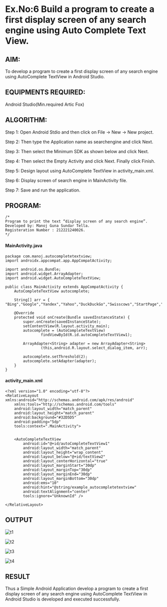 # Ex.No:6 Build a program to create a first display screen of any search engine using Auto Complete Text View.

## AIM:

To develop a program to create a first display screen of any search engine using AutoComplete TextView in Android Studio.

## EQUIPMENTS REQUIRED:

Android Studio(Min.required Artic Fox)

## ALGORITHM:

Step 1: Open Android Stdio and then click on File -> New -> New project.

Step 2: Then type the Application name as searchengine and click Next. 

Step 3: Then select the Minimum SDK as shown below and click Next.

Step 4: Then select the Empty Activity and click Next. Finally click Finish.

Step 5: Design layout using AutoComplete TextView in activity_main.xml.

Step 6: Display screen of search engine in MainActivity file.

Step 7: Save and run the application.

## PROGRAM:
```
/*
Program to print the text “display screen of any search engine”.
Developed by: Manoj Guna Sundar Tella.
Registeration Number : 212221240026.
*/
```
#### MainActivity.java
```
package com.manoj.autocompletetextview;
import androidx.appcompat.app.AppCompatActivity;

import android.os.Bundle;
import android.widget.ArrayAdapter;
import android.widget.AutoCompleteTextView;

public class MainActivity extends AppCompatActivity {
    AutoCompleteTextView autocomplete;

    String[] arr = { "Bing","Google","Yandex","Yahoo","DuckDuckGo","Swisscows","StartPage","Gibiru"};

    @Override
    protected void onCreate(Bundle savedInstanceState) {
        super.onCreate(savedInstanceState);
        setContentView(R.layout.activity_main);
        autocomplete = (AutoCompleteTextView)
                findViewById(R.id.autoCompleteTextView1);

        ArrayAdapter<String> adapter = new ArrayAdapter<String>
                (this,android.R.layout.select_dialog_item, arr);

        autocomplete.setThreshold(2);
        autocomplete.setAdapter(adapter);
    }
}
```
#### activity_main.xml
```
<?xml version="1.0" encoding="utf-8"?>
<RelativeLayout xmlns:android="http://schemas.android.com/apk/res/android"
    xmlns:tools="http://schemas.android.com/tools"
    android:layout_width="match_parent"
    android:layout_height="match_parent"
    android:background="#32D5D5"
    android:padding="5dp"
    tools:context=".MainActivity">


    <AutoCompleteTextView
        android:id="@+id/autoCompleteTextView1"
        android:layout_width="match_parent"
        android:layout_height="wrap_content"
        android:layout_below="@+id/textView2"
        android:layout_centerHorizontal="true"
        android:layout_marginStart="30dp"
        android:layout_marginTop="30dp"
        android:layout_marginEnd="30dp"
        android:layout_marginBottom="30dp"
        android:ems="10"
        android:hint="@string/example_autocompletetextview"
        android:textAlignment="center"
        tools:ignore="UnknownId" />

</RelativeLayout>
```
## OUTPUT
![t1](https://user-images.githubusercontent.com/94883876/199952200-d43243f9-310f-4c4d-8626-a66faeb2a604.jpg)

![t2](https://user-images.githubusercontent.com/94883876/199952216-4f8d9825-dc23-43d3-94d7-d9e32ead465c.jpg)

![t3](https://user-images.githubusercontent.com/94883876/199952248-6886d666-1304-4bab-88ee-4ca0acae0a55.jpg)

![t4](https://user-images.githubusercontent.com/94883876/199952259-362456d3-d68e-4c4b-bea2-217768c13457.jpg)


## RESULT
Thus a Simple Android Application develop a program to create a first display screen of any search engine using AutoComplete TextView in Android Studio is developed and executed successfully.
